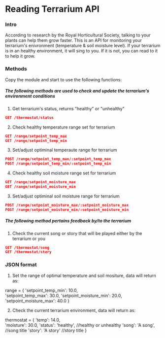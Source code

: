 Reading Terrarium API
=================

### Intro

According to research by the Royal Horticultural Society, talking to your plants can help them grow faster.
This is an API for monitoring your terrarium's enivronment (temperature & soil moisture level).
If your terrarium is in an healthy environment, it will sing to you. If it is not, you can read to it to help it grow.

### Methods

Copy the module and start to use the following functions:

##### The following methods are used to check and update the terrarium's environment conditions #####

1. Get terrarium's status, returns "healthy" or "unhealthy"
```json
GET /thermostat/status
```

2. Check healthy temperature range set for terrarium
```json
GET /range/setpoint_temp_max
GET /range/setpoint_temp_min
```

3. Set/adjust optiminal temperaute range for terrarium
```json
POST /range/setpoint_temp_max/:setpoint_temp_max
POST /range/setpoint_temp_min/:setpoint_temp_min
```

4. Check healthy soil moisture range set for terrarium
```json
GET /range/setpoint_moisture_max
GET /range/setpoint_moisture_min
```

3. Set/adjust optiminal soil moisture range for terrarium
```json
POST /range/setpoint_moisture_max/:setpoint_moisture_max
POST /range/setpoint_moisture_min/:setpoint_moisture_min

```
##### The following method pertains feedback by/to the terrarium #####

1. Check the current song or story that will be played either by the terrarium or you
```json
GET /thermostat/song
GET /thermostat/story
```

### JSON format
1. Set the range of optimal temperature and soil mositure, data will return as:

range = {
   'setpoint_temp_min': 10.0,       
   'setpoint_temp_max': 30.0,
   'setpoint_moisture_min': 20.0,
   'setpoint_moisture_max': 40.0
}

2. Check the current terrarium environment, data will return as:

thermostat = {
   'temp': 14.0,            
   'moisture': 30.0,
   'status': 'healthy', //healthy or unhealthy
   'song': 'A song',  //song title
   'story': 'A story' //story title
}
